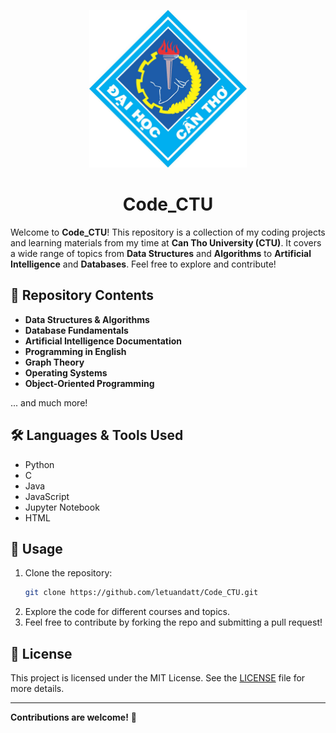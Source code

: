 <p align="center">
  <img src="logo-ctu-inkythuatso-01-09-14-23-02.jpg" alt="Logo" width="50%">
</p>
<p>
  <h1 align='center'>Code_CTU</h1>
</p>

Welcome to **Code_CTU**! This repository is a collection of my coding projects and learning materials from my time at **Can Tho University (CTU)**. It covers a wide range of topics from **Data Structures** and **Algorithms** to **Artificial Intelligence** and **Databases**. Feel free to explore and contribute!

## 📂 Repository Contents

- **Data Structures & Algorithms**
- **Database Fundamentals**
- **Artificial Intelligence Documentation**
- **Programming in English**
- **Graph Theory**
- **Operating Systems**
- **Object-Oriented Programming**

... and much more!

## 🛠️ Languages & Tools Used

- Python
- C
- Java
- JavaScript
- Jupyter Notebook
- HTML

## 🚀 Usage

1. Clone the repository:
   ```bash
   git clone https://github.com/letuandatt/Code_CTU.git
   ```
2. Explore the code for different courses and topics.
3. Feel free to contribute by forking the repo and submitting a pull request!

## 📜 License

This project is licensed under the MIT License. See the [LICENSE](LICENSE) file for more details.

---

**Contributions are welcome!** 🌟
